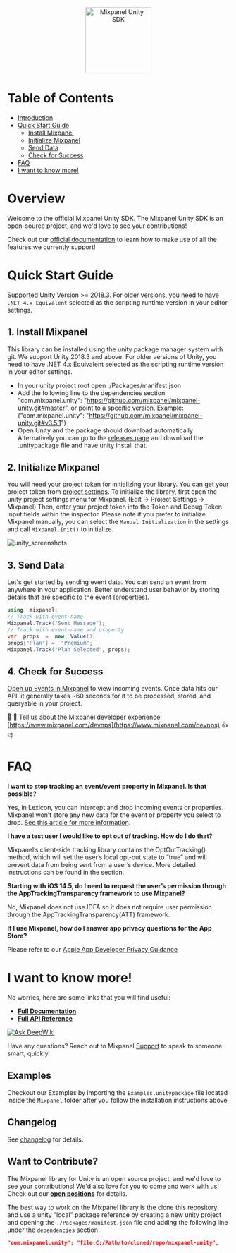 <div align="center" style="text-align: center">
  <img src="https://user-images.githubusercontent.com/71290498/231855731-2d3774c3-dc41-4595-abfb-9c49f5f84103.png" alt="Mixpanel Unity SDK" height="150"/>
</div>

# Table of Contents

<!-- MarkdownTOC -->

- [Introduction](#introduction)
- [Quick Start Guide](#quick-start-guide)
  - [Install Mixpanel](#1-install-mixpanel)
  - [Initialize Mixpanel](#2-initialize-mixpanel)
  - [Send Data](#3-send-data)
  - [Check for Success](#4-check-for-success)
- [FAQ](#faq)
- [I want to know more!](#i-want-to-know-more)

<!-- /MarkdownTOC -->

# Overview

Welcome to the official Mixpanel Unity SDK. The Mixpanel Unity SDK is an open-source project, and we'd love to see your contributions!

Check out our [official documentation](https://mixpanel.com/help/reference/unity) to learn how to make use of all the features we currently support!

# Quick Start Guide

Supported Unity Version >= 2018.3. For older versions, you need to have `.NET 4.x Equivalent` selected as the scripting runtime version in your editor settings.

## 1. Install Mixpanel

This library can be installed using the unity package manager system with git. We support Unity 2018.3 and above. For older versions of Unity, you need to have .NET 4.x Equivalent selected as the scripting runtime version in your editor settings.

- In your unity project root open ./Packages/manifest.json
- Add the following line to the dependencies section "com.mixpanel.unity": "https://github.com/mixpanel/mixpanel-unity.git#master", or point to a specific version. Example: ("com.mixpanel.unity": "https://github.com/mixpanel/mixpanel-unity.git#v3.5.1")
- Open Unity and the package should download automatically
  Alternatively you can go to the [releases page](https://github.com/mixpanel/mixpanel-unity/releases) and download the .unitypackage file and have unity install that.

## 2. Initialize Mixpanel

You will need your project token for initializing your library. You can get your project token from [project settings](https://mixpanel.com/settings/project).
To initialize the library, first open the unity project settings menu for Mixpanel. (Edit -> Project Settings -> Mixpanel) Then, enter your project token into the Token and Debug Token input fields within the inspector. Please note if you prefer to initialize Mixpanel manually, you can select the `Manual Initialization` in the settings and call `Mixpanel.Init()` to initialize.

![unity_screenshots](https://user-images.githubusercontent.com/36679208/152408022-62440f50-04c7-4ff3-b331-02d3d3122c9e.jpg)

## 3. Send Data

Let's get started by sending event data. You can send an event from anywhere in your application. Better understand user behavior by storing details that are specific to the event (properties).

```csharp
using  mixpanel;
// Track with event-name
Mixpanel.Track("Sent Message");
// Track with event-name and property
var  props  =  new  Value();
props["Plan"] =  "Premium";
Mixpanel.Track("Plan Selected", props);
```

## 4. Check for Success

[Open up Events in Mixpanel](http://mixpanel.com/report/events) to view incoming events.
Once data hits our API, it generally takes ~60 seconds for it to be processed, stored, and queryable in your project.

👋 👋 Tell us about the Mixpanel developer experience! [https://www.mixpanel.com/devnps](https://www.mixpanel.com/devnps) 👍 👎

# FAQ

**I want to stop tracking an event/event property in Mixpanel. Is that possible?**

Yes, in Lexicon, you can intercept and drop incoming events or properties. Mixpanel won’t store any new data for the event or property you select to drop. [See this article for more information](https://help.mixpanel.com/hc/en-us/articles/360001307806#dropping-events-and-properties).

**I have a test user I would like to opt out of tracking. How do I do that?**

Mixpanel’s client-side tracking library contains the OptOutTracking() method, which will set the user’s local opt-out state to “true” and will prevent data from being sent from a user’s device. More detailed instructions can be found in the section.

**Starting with iOS 14.5, do I need to request the user’s permission through the AppTrackingTransparency framework to use Mixpanel?**

No, Mixpanel does not use IDFA so it does not require user permission through the AppTrackingTransparency(ATT) framework.

**If I use Mixpanel, how do I answer app privacy questions for the App Store?**

Please refer to our [Apple App Developer Privacy Guidance](https://mixpanel.com/legal/app-store-privacy-details/)

# I want to know more!

No worries, here are some links that you will find useful:

- **[Full Documentation](https://developer.mixpanel.com/docs/unity)**
- **[Full API Reference](http://mixpanel.github.io/mixpanel-unity/api-reference/annotated.html)**

[![Ask DeepWiki](https://deepwiki.com/badge.svg)](https://deepwiki.com/mixpanel/mixpanel-unity)

Have any questions? Reach out to Mixpanel [Support](https://help.mixpanel.com/hc/en-us/requests/new) to speak to someone smart, quickly.

## Examples

Checkout our Examples by importing the `Examples.unitypackage` file located inside the `Mixpanel` folder after you follow the installation instructions above

## Changelog

See [changelog](https://github.com/mixpanel/mixpanel-unity/tree/master/CHANGELOG.md) for details.

## Want to Contribute?

The Mixpanel library for Unity is an open source project, and we'd love to see your contributions!
We'd also love for you to come and work with us! Check out our **[open positions](https://mixpanel.com/jobs/#openings)** for details.

The best way to work on the Mixpanel library is the clone this repository and use a unity "local" package reference by creating a new unity project and opening the `./Packages/manifest.json` file and adding the following line under the `dependencies` section

```json
"com.mixpanel.unity": "file:C:/Path/to/cloned/repo/mixpanel-unity",
```
